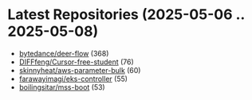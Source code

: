 # Latest Repositories (2025-05-06 .. 2025-05-08)

- [bytedance/deer-flow](https://github.com/bytedance/deer-flow) (368)
- [DIFFfeng/Cursor-free-student](https://github.com/DIFFfeng/Cursor-free-student) (76)
- [skinnyheat/aws-parameter-bulk](https://github.com/skinnyheat/aws-parameter-bulk) (60)
- [farawayimagi/eks-controller](https://github.com/farawayimagi/eks-controller) (55)
- [boilingsitar/mss-boot](https://github.com/boilingsitar/mss-boot) (53)
